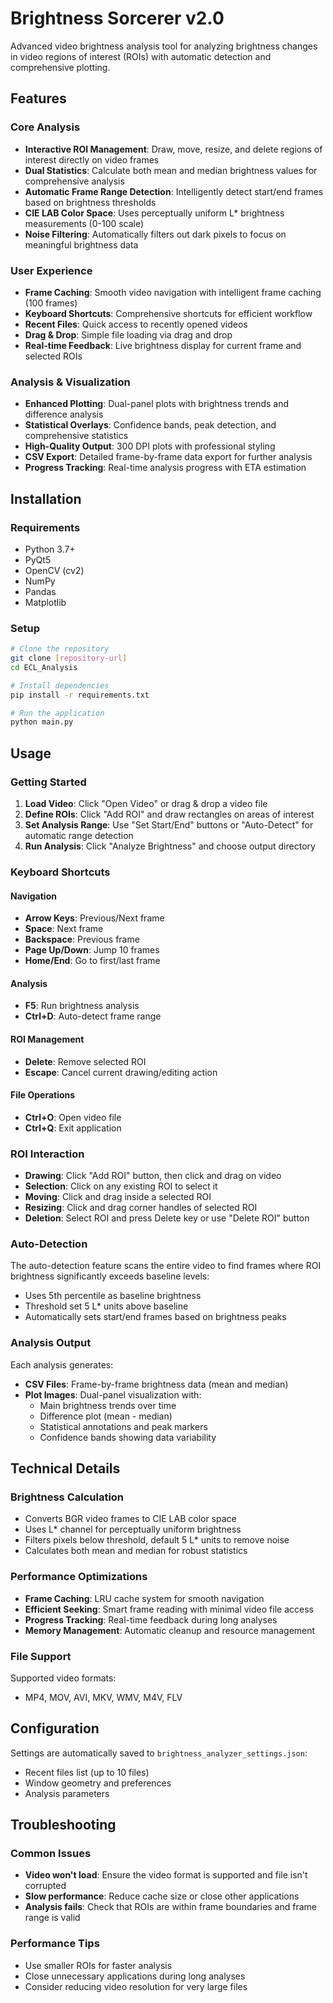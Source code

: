 # Brightness Sorcerer v2.0

Advanced video brightness analysis tool for analyzing brightness changes in video regions of interest (ROIs) with automatic detection and comprehensive plotting.

## Features

### Core Analysis
- **Interactive ROI Management**: Draw, move, resize, and delete regions of interest directly on video frames
- **Dual Statistics**: Calculate both mean and median brightness values for comprehensive analysis
- **Automatic Frame Range Detection**: Intelligently detect start/end frames based on brightness thresholds
- **CIE LAB Color Space**: Uses perceptually uniform L* brightness measurements (0-100 scale)
- **Noise Filtering**: Automatically filters out dark pixels to focus on meaningful brightness data

### User Experience
- **Frame Caching**: Smooth video navigation with intelligent frame caching (100 frames)
- **Keyboard Shortcuts**: Comprehensive shortcuts for efficient workflow
- **Recent Files**: Quick access to recently opened videos
- **Drag & Drop**: Simple file loading via drag and drop
- **Real-time Feedback**: Live brightness display for current frame and selected ROIs

### Analysis & Visualization
- **Enhanced Plotting**: Dual-panel plots with brightness trends and difference analysis
- **Statistical Overlays**: Confidence bands, peak detection, and comprehensive statistics
- **High-Quality Output**: 300 DPI plots with professional styling
- **CSV Export**: Detailed frame-by-frame data export for further analysis
- **Progress Tracking**: Real-time analysis progress with ETA estimation

## Installation

### Requirements
- Python 3.7+
- PyQt5
- OpenCV (cv2)
- NumPy
- Pandas
- Matplotlib

### Setup
```bash
# Clone the repository
git clone [repository-url]
cd ECL_Analysis

# Install dependencies
pip install -r requirements.txt

# Run the application
python main.py
```

## Usage

### Getting Started
1. **Load Video**: Click "Open Video" or drag & drop a video file
2. **Define ROIs**: Click "Add ROI" and draw rectangles on areas of interest
3. **Set Analysis Range**: Use "Set Start/End" buttons or "Auto-Detect" for automatic range detection
4. **Run Analysis**: Click "Analyze Brightness" and choose output directory

### Keyboard Shortcuts

#### Navigation
- **Arrow Keys**: Previous/Next frame
- **Space**: Next frame
- **Backspace**: Previous frame
- **Page Up/Down**: Jump 10 frames
- **Home/End**: Go to first/last frame

#### Analysis
- **F5**: Run brightness analysis
- **Ctrl+D**: Auto-detect frame range

#### ROI Management
- **Delete**: Remove selected ROI
- **Escape**: Cancel current drawing/editing action

#### File Operations
- **Ctrl+O**: Open video file
- **Ctrl+Q**: Exit application

### ROI Interaction
- **Drawing**: Click "Add ROI" button, then click and drag on video
- **Selection**: Click on any existing ROI to select it
- **Moving**: Click and drag inside a selected ROI
- **Resizing**: Click and drag corner handles of selected ROI
- **Deletion**: Select ROI and press Delete key or use "Delete ROI" button

### Auto-Detection
The auto-detection feature scans the entire video to find frames where ROI brightness significantly exceeds baseline levels:
- Uses 5th percentile as baseline brightness
- Threshold set 5 L* units above baseline
- Automatically sets start/end frames based on brightness peaks

### Analysis Output
Each analysis generates:
- **CSV Files**: Frame-by-frame brightness data (mean and median)
- **Plot Images**: Dual-panel visualization with:
  - Main brightness trends over time
  - Difference plot (mean - median)
  - Statistical annotations and peak markers
  - Confidence bands showing data variability

## Technical Details

### Brightness Calculation
- Converts BGR video frames to CIE LAB color space
- Uses L* channel for perceptually uniform brightness
- Filters pixels below threshold, default 5 L* units to remove noise
- Calculates both mean and median for robust statistics

### Performance Optimizations
- **Frame Caching**: LRU cache system for smooth navigation
- **Efficient Seeking**: Smart frame reading with minimal video file access
- **Progress Tracking**: Real-time feedback during long analyses
- **Memory Management**: Automatic cleanup and resource management

### File Support
Supported video formats:
- MP4, MOV, AVI, MKV, WMV, M4V, FLV

## Configuration

Settings are automatically saved to `brightness_analyzer_settings.json`:
- Recent files list (up to 10 files)
- Window geometry and preferences
- Analysis parameters

## Troubleshooting

### Common Issues
- **Video won't load**: Ensure the video format is supported and file isn't corrupted
- **Slow performance**: Reduce cache size or close other applications
- **Analysis fails**: Check that ROIs are within frame boundaries and frame range is valid

### Performance Tips
- Use smaller ROIs for faster analysis
- Close unnecessary applications during long analyses
- Consider reducing video resolution for very large files
